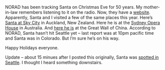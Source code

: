 NORAD has been tracking Santa on Christmas Eve for 50 years. My
mother-in-law remembers listening to it on the radio. Now, they have a
[website](http://www.noradsanta.org/). Apparently, Santa and I visited a
few of the same places this year. Here’s [Santa at Sky
City](http://www.noradsanta.org/santacam/1200.jpg) in Auckland, New
Zealand. Here he is at the [Sydney Opera
House](http://www.noradsanta.org/santacam/1400.jpg) in Australia. And
[here he is](http://www.noradsanta.org/santacam/1600.jpg) at the Great
Wall of China. According to NORAD, Santa hasn’t hit Seattle yet – last
report was at 10pm pacific time and Santa was in Colorado. But I’m sure
he’s on his way.

Happy Holidays everyone.

Update – about 15 minues after I posted this originally, Santa was
[spotted in Seattle](http://www.noradsanta.org/santacam/0700.jpg). I
thought I heard something downstairs.
